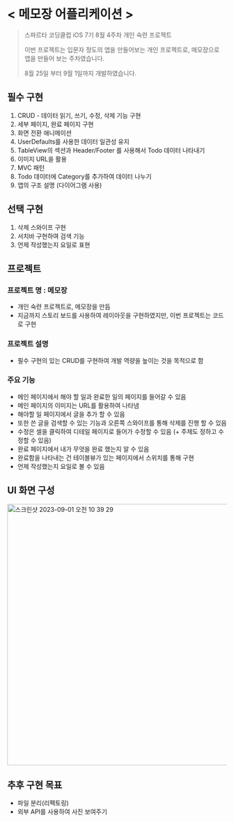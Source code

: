 # < 메모장 어플리케이션 >

> 스파르타 코딩클럽 iOS 7기 8월 4주차 개인 숙련 프로젝트
> 
> 이번 프로젝트는 입문자 정도의 앱을 만들어보는 개인 프로젝트로, 메모장으로 앱을 만들어 보는 주차였습니다.
> 
> 8월 25일 부터 9월 1일까지 개발하였습니다.


##  필수 구현

1. CRUD - 데이터 읽기, 쓰기, 수정, 삭제 기능 구현
2. 세부 페이지, 완료 페이지 구현
3. 화면 전환 애니메이션
4. UserDefaults를 사용한 데이터 일관성 유지
5. TableView의 섹션과 Header/Footer 를 사용해서 Todo 데이터 나타내기
6. 이미지 URL을 활용
7. MVC 패턴
8. Todo 데이터에 Category를 추가하여 데이터 나누기
9. 앱의 구조 설명 (다이어그램 사용)



##  선택 구현
1.  삭제 스와이프 구현
2.  서치바 구현하여 검색 기능
3.  언제 작성했는지 요일로 표현

## 프로젝트

### 프로젝트 명 : 메모장
-  개인 숙련 프로젝트로, 메모장을 만듬
-  지금까지 스토리 보드를 사용하여 레이아웃을 구현하였지만, 이번 프로젝트는 코드로  구현

### 프로젝트 설명
- 필수 구현의 있는 CRUD를 구현하여 개발 역량을 높이는 것을 목적으로 함

### 주요 기능
- 메인 페이지에서 해야 할 일과 완료한 일의 페이지를 들어갈 수 있음
- 메인 페이지의 이미지는 URL를 활용하여 나타냄
- 해야할 일 페이지에서 글을 추가 할 수 있음
- 또한 쓴 글을 검색할 수 있는 기능과 오른쪽 스와이프를 통해 삭제를 진행 할 수 있음
- 수정은 셀을 클릭하여 디테일 페이지로 들어가 수정할 수 있음 (+ 주제도 정하고 수정할 수 있음)
- 완료 페이지에서 내가 무엇을 완료 했는지 알 수 있음
- 완료함을 나타내는 건 테이블뷰가 있는 페이지에서 스위치를 통해 구현
- 언제 작성했는지 요일로 볼 수 있음


## UI 화면 구성
<img width="600" alt="스크린샷 2023-09-01 오전 10 39 29" src="https://github.com/tjddnjs549/TodoList/assets/82648421/a25706c7-67a2-4c99-b311-f9e5e3526e27">


##  추후 구현 목표
- 파일 분리(리펙토링)
- 외부 API를 사용하여 사진 보여주기
